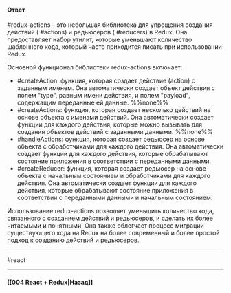 #### Ответ

#redux-actions - это небольшая библиотека для упрощения создания действий ( #actions) и редьюсеров ( #reducers) в Redux. Она предоставляет набор утилит, которые уменьшают количество шаблонного кода, который часто приходится писать при использовании Redux.

Основной функционал библиотеки redux-actions включает:

-   #createAction: функция, которая создает действие (action) с заданным именем. Она автоматически создает объект действия с полем "type", равным имени действия, и полем "payload", содержащим переданные ей данные. %%none%%
-   #createActions: функция, которая создает несколько действий на основе объекта с именами действий. Она автоматически создает функции для каждого действия, которые можно вызывать для создания объектов действий с заданными данными. %%none%%
-   #handleActions: функция, которая создает редьюсер на основе объекта с обработчиками для каждого действия. Она автоматически создает функции для каждого действия, которые обрабатывают состояние приложения в соответствии с переданными данными.
-   #createReducer: функция, которая создает редьюсер на основе объекта с начальным состоянием и обработчиками для каждого действия. Она автоматически создает функции для каждого действия, которые обрабатывают состояние приложения в соответствии с переданными данными и начальным состоянием.

Использование redux-actions позволяет уменьшить количество кода, связанного с созданием действий и редьюсеров, и сделать их более читаемыми и понятными. Она также облегчает процесс миграции существующего кода на Redux на более современный и более простой подход к созданию действий и редьюсеров.


____
#react

____

#### [[004 React + Redux|Назад]]